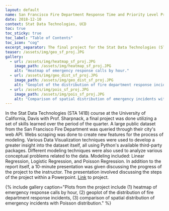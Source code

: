 ```yaml
---
layout: default
name: San Francisco Fire Department Response Time and Priority Level Prediction
date: 2018-12-10
context: Stat Data Technologies, UCD
toc: true
toc_sticky: true
toc_label: "Table of Contents"
toc_icon: "cog"
excerpt_separator: The final project for the Stat Data Technologies (STA 141B) course, utilizing data science pipelines, and various regression models.
teaser: /assets/img/geo_sf_proj.JPG
gallery:
  - url: /assets/img/heatmap_sf_proj.JPG
    image_path: /assets/img/heatmap_sf_proj.JPG
    alt: "Heatmap of emergency response calls by hour."
  - url: /assets/img/geo_dist_sf_proj.JPG
    image_path: /assets/img/geo_dist_sf_proj.JPG
    alt: "Geoplot of the distribution of fire department response incidents."
  - url: /assets/img/pois_sf_proj.JPG
    image_path: /assets/img/pois_sf_proj.JPG
    alt: "Comparison of spatial distribution of emergency incidents with Poisson distribution."
---
```

In the Stat Data Technologies (STA 141B) course at the University of California, Davis with Prof. Sharpnack, a final project was done utilizing a set of skills learned over the period of the quarter. A large public dataset from the San Francisco Fire Department was queried through their city's web API. Webs scraping was done to create new features for the process of modeling. Various Data Visualization techniques were used to develop a greater insight into the dataset itself, all using Python's available third-party packages. Different modeling techniques were also used to analyze various conceptual problems related to the data. Modeling included: Linear Regression, Logistic Regression, and Poisson Regression. In addition to the report itself, a 10-minute presentation was given discussing the progress of the project to the instructor. The presentation involved discussing the steps of the project within a Powerpoint. [Link](https://nbviewer.jupyter.org/github/yqzgh09/STA-141B/blob/master/final_project.html) to project.

{% include gallery caption="Plots from the project include (1) heatmap of emergency response calls by hour, (2) geoplot of the distribution of fire department response incidents, (3) comparison of spatial distribution of emergency incidents with Poisson distribution." %}
